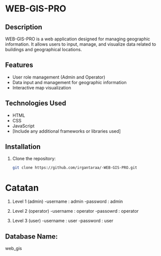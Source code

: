 # WEB-GIS-PRO

## Description
WEB-GIS-PRO is a web application designed for managing geographic information. It allows users to input, manage, and visualize data related to buildings and geographical locations.

## Features
- User role management (Admin and Operator)
- Data input and management for geographic information
- Interactive map visualization

## Technologies Used
- HTML
- CSS
- JavaScript
- [Include any additional frameworks or libraries used]

## Installation
1. Clone the repository:
   ```bash
   git clone https://github.com/irgantaraa/-WEB-GIS-PRO.git

# Catatan
1. Level 1 (admin)
-username : admin
-password : admin

2. Level 2 (operator)
-username : operator
-passowrd : operator

3. Level 3 (user)
-username : user
-password : user

## Database Name: 
web_gis
